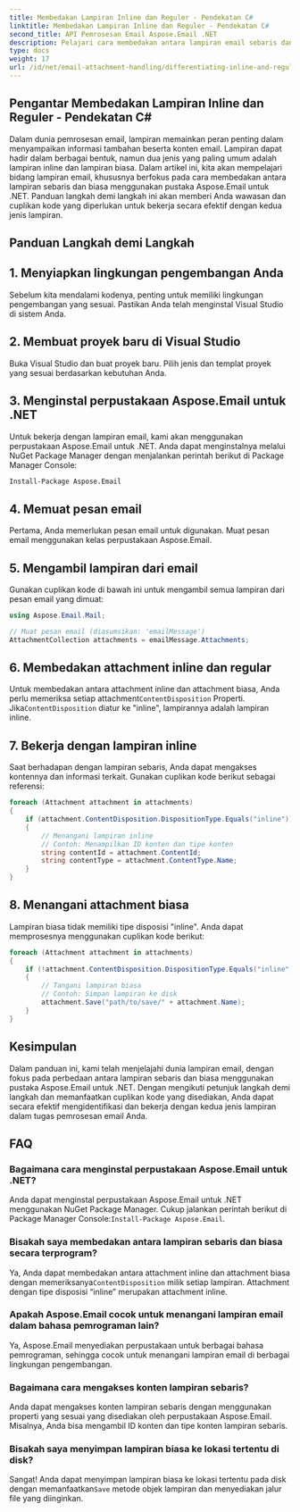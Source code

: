 ```yaml
---
title: Membedakan Lampiran Inline dan Reguler - Pendekatan C#
linktitle: Membedakan Lampiran Inline dan Reguler - Pendekatan C#
second_title: API Pemrosesan Email Aspose.Email .NET
description: Pelajari cara membedakan antara lampiran email sebaris dan biasa menggunakan Aspose.Email untuk .NET. Panduan komprehensif dengan contoh kode.
type: docs
weight: 17
url: /id/net/email-attachment-handling/differentiating-inline-and-regular-attachments-csharp-approach/
---
```


## Pengantar Membedakan Lampiran Inline dan Reguler - Pendekatan C#

Dalam dunia pemrosesan email, lampiran memainkan peran penting dalam menyampaikan informasi tambahan beserta konten email. Lampiran dapat hadir dalam berbagai bentuk, namun dua jenis yang paling umum adalah lampiran inline dan lampiran biasa. Dalam artikel ini, kita akan mempelajari bidang lampiran email, khususnya berfokus pada cara membedakan antara lampiran sebaris dan biasa menggunakan pustaka Aspose.Email untuk .NET. Panduan langkah demi langkah ini akan memberi Anda wawasan dan cuplikan kode yang diperlukan untuk bekerja secara efektif dengan kedua jenis lampiran.

## Panduan Langkah demi Langkah

## 1. Menyiapkan lingkungan pengembangan Anda

Sebelum kita mendalami kodenya, penting untuk memiliki lingkungan pengembangan yang sesuai. Pastikan Anda telah menginstal Visual Studio di sistem Anda.

## 2. Membuat proyek baru di Visual Studio

Buka Visual Studio dan buat proyek baru. Pilih jenis dan templat proyek yang sesuai berdasarkan kebutuhan Anda.

## 3. Menginstal perpustakaan Aspose.Email untuk .NET

Untuk bekerja dengan lampiran email, kami akan menggunakan perpustakaan Aspose.Email untuk .NET. Anda dapat menginstalnya melalui NuGet Package Manager dengan menjalankan perintah berikut di Package Manager Console:

```bash
Install-Package Aspose.Email
```

## 4. Memuat pesan email

Pertama, Anda memerlukan pesan email untuk digunakan. Muat pesan email menggunakan kelas perpustakaan Aspose.Email.

## 5. Mengambil lampiran dari email

Gunakan cuplikan kode di bawah ini untuk mengambil semua lampiran dari pesan email yang dimuat:

```csharp
using Aspose.Email.Mail;

// Muat pesan email (diasumsikan: 'emailMessage')
AttachmentCollection attachments = emailMessage.Attachments;
```

## 6. Membedakan attachment inline dan regular

Untuk membedakan antara attachment inline dan attachment biasa, Anda perlu memeriksa setiap attachment`ContentDisposition` Properti. Jika`ContentDisposition` diatur ke "inline", lampirannya adalah lampiran inline.

## 7. Bekerja dengan lampiran inline

Saat berhadapan dengan lampiran sebaris, Anda dapat mengakses kontennya dan informasi terkait. Gunakan cuplikan kode berikut sebagai referensi:

```csharp
foreach (Attachment attachment in attachments)
{
    if (attachment.ContentDisposition.DispositionType.Equals("inline"))
    {
        // Menangani lampiran inline
        // Contoh: Menampilkan ID konten dan tipe konten
        string contentId = attachment.ContentId;
        string contentType = attachment.ContentType.Name;
    }
}
```

## 8. Menangani attachment biasa

Lampiran biasa tidak memiliki tipe disposisi "inline". Anda dapat memprosesnya menggunakan cuplikan kode berikut:

```csharp
foreach (Attachment attachment in attachments)
{
    if (!attachment.ContentDisposition.DispositionType.Equals("inline"))
    {
        // Tangani lampiran biasa
        // Contoh: Simpan lampiran ke disk
        attachment.Save("path/to/save/" + attachment.Name);
    }
}
```

## Kesimpulan

Dalam panduan ini, kami telah menjelajahi dunia lampiran email, dengan fokus pada perbedaan antara lampiran sebaris dan biasa menggunakan pustaka Aspose.Email untuk .NET. Dengan mengikuti petunjuk langkah demi langkah dan memanfaatkan cuplikan kode yang disediakan, Anda dapat secara efektif mengidentifikasi dan bekerja dengan kedua jenis lampiran dalam tugas pemrosesan email Anda.

## FAQ

### Bagaimana cara menginstal perpustakaan Aspose.Email untuk .NET?

 Anda dapat menginstal perpustakaan Aspose.Email untuk .NET menggunakan NuGet Package Manager. Cukup jalankan perintah berikut di Package Manager Console:`Install-Package Aspose.Email`.

### Bisakah saya membedakan antara lampiran sebaris dan biasa secara terprogram?

 Ya, Anda dapat membedakan antara attachment inline dan attachment biasa dengan memeriksanya`ContentDisposition` milik setiap lampiran. Attachment dengan tipe disposisi “inline” merupakan attachment inline.

### Apakah Aspose.Email cocok untuk menangani lampiran email dalam bahasa pemrograman lain?

Ya, Aspose.Email menyediakan perpustakaan untuk berbagai bahasa pemrograman, sehingga cocok untuk menangani lampiran email di berbagai lingkungan pengembangan.

### Bagaimana cara mengakses konten lampiran sebaris?

Anda dapat mengakses konten lampiran sebaris dengan menggunakan properti yang sesuai yang disediakan oleh perpustakaan Aspose.Email. Misalnya, Anda bisa mengambil ID konten dan tipe konten lampiran sebaris.

### Bisakah saya menyimpan lampiran biasa ke lokasi tertentu di disk?

 Sangat! Anda dapat menyimpan lampiran biasa ke lokasi tertentu pada disk dengan memanfaatkan`Save` metode objek lampiran dan menyediakan jalur file yang diinginkan.